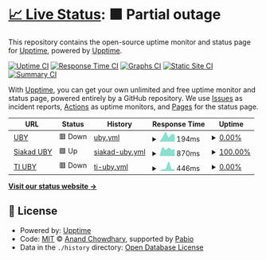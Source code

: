 # [📈 Live Status](https://upptime.github.io/upptime): <!--live status--> **🟧 Partial outage**

This repository contains the open-source uptime monitor and status page for [Upptime](https://upptime.js.org), powered by [Upptime](https://github.com/upptime/upptime).

[![Uptime CI](https://github.com/wahitftry/uptime/workflows/Uptime%20CI/badge.svg)](https://github.com/wahitftry/uptime/actions?query=workflow%3A%22Uptime+CI%22)
[![Response Time CI](https://github.com/wahitftry/uptime/workflows/Response%20Time%20CI/badge.svg)](https://github.com/wahitftry/uptime/actions?query=workflow%3A%22Response+Time+CI%22)
[![Graphs CI](https://github.com/wahitftry/uptime/workflows/Graphs%20CI/badge.svg)](https://github.com/wahitftry/uptime/actions?query=workflow%3A%22Graphs+CI%22)
[![Static Site CI](https://github.com/wahitftry/uptime/workflows/Static%20Site%20CI/badge.svg)](https://github.com/wahitftry/uptime/actions?query=workflow%3A%22Static+Site+CI%22)
[![Summary CI](https://github.com/wahitftry/uptime/workflows/Summary%20CI/badge.svg)](https://github.com/wahitftry/uptime/actions?query=workflow%3A%22Summary+CI%22)

With [Upptime](https://upptime.js.org), you can get your own unlimited and free uptime monitor and status page, powered entirely by a GitHub repository. We use [Issues](https://github.com/upptime/upptime/issues) as incident reports, [Actions](https://github.com/wahitftry/uptime/actions) as uptime monitors, and [Pages](https://upptime.github.io/upptime) for the status page.

<!--start: status pages-->
<!-- This summary is generated by Upptime (https://github.com/upptime/upptime) -->
<!-- Do not edit this manually, your changes will be overwritten -->
<!-- prettier-ignore -->
| URL | Status | History | Response Time | Uptime |
| --- | ------ | ------- | ------------- | ------ |
| <img alt="" src="https://icons.duckduckgo.com/ip3/uby.ac.id.ico" height="13"> [UBY](https://uby.ac.id) | 🟥 Down | [uby.yml](https://github.com/wahitftry/uptime/commits/HEAD/history/uby.yml) | <details><summary><img alt="Response time graph" src="./graphs/uby/response-time-week.png" height="20"> 194ms</summary><br><a href="https://wahitftry.github.io/uptime/history/uby"><img alt="Response time 194" src="https://img.shields.io/endpoint?url=https%3A%2F%2Fraw.githubusercontent.com%2Fwahitftry%2Fuptime%2FHEAD%2Fapi%2Fuby%2Fresponse-time.json"></a><br><a href="https://wahitftry.github.io/uptime/history/uby"><img alt="24-hour response time 194" src="https://img.shields.io/endpoint?url=https%3A%2F%2Fraw.githubusercontent.com%2Fwahitftry%2Fuptime%2FHEAD%2Fapi%2Fuby%2Fresponse-time-day.json"></a><br><a href="https://wahitftry.github.io/uptime/history/uby"><img alt="7-day response time 194" src="https://img.shields.io/endpoint?url=https%3A%2F%2Fraw.githubusercontent.com%2Fwahitftry%2Fuptime%2FHEAD%2Fapi%2Fuby%2Fresponse-time-week.json"></a><br><a href="https://wahitftry.github.io/uptime/history/uby"><img alt="30-day response time 194" src="https://img.shields.io/endpoint?url=https%3A%2F%2Fraw.githubusercontent.com%2Fwahitftry%2Fuptime%2FHEAD%2Fapi%2Fuby%2Fresponse-time-month.json"></a><br><a href="https://wahitftry.github.io/uptime/history/uby"><img alt="1-year response time 194" src="https://img.shields.io/endpoint?url=https%3A%2F%2Fraw.githubusercontent.com%2Fwahitftry%2Fuptime%2FHEAD%2Fapi%2Fuby%2Fresponse-time-year.json"></a></details> | <details><summary><a href="https://wahitftry.github.io/uptime/history/uby">0.00%</a></summary><a href="https://wahitftry.github.io/uptime/history/uby"><img alt="All-time uptime 0.00%" src="https://img.shields.io/endpoint?url=https%3A%2F%2Fraw.githubusercontent.com%2Fwahitftry%2Fuptime%2FHEAD%2Fapi%2Fuby%2Fuptime.json"></a><br><a href="https://wahitftry.github.io/uptime/history/uby"><img alt="24-hour uptime 0.00%" src="https://img.shields.io/endpoint?url=https%3A%2F%2Fraw.githubusercontent.com%2Fwahitftry%2Fuptime%2FHEAD%2Fapi%2Fuby%2Fuptime-day.json"></a><br><a href="https://wahitftry.github.io/uptime/history/uby"><img alt="7-day uptime 0.00%" src="https://img.shields.io/endpoint?url=https%3A%2F%2Fraw.githubusercontent.com%2Fwahitftry%2Fuptime%2FHEAD%2Fapi%2Fuby%2Fuptime-week.json"></a><br><a href="https://wahitftry.github.io/uptime/history/uby"><img alt="30-day uptime 0.00%" src="https://img.shields.io/endpoint?url=https%3A%2F%2Fraw.githubusercontent.com%2Fwahitftry%2Fuptime%2FHEAD%2Fapi%2Fuby%2Fuptime-month.json"></a><br><a href="https://wahitftry.github.io/uptime/history/uby"><img alt="1-year uptime 0.00%" src="https://img.shields.io/endpoint?url=https%3A%2F%2Fraw.githubusercontent.com%2Fwahitftry%2Fuptime%2FHEAD%2Fapi%2Fuby%2Fuptime-year.json"></a></details>
| <img alt="" src="https://icons.duckduckgo.com/ip3/siakad.uby.ac.id.ico" height="13"> [Siakad UBY](https://siakad.uby.ac.id) | 🟩 Up | [siakad-uby.yml](https://github.com/wahitftry/uptime/commits/HEAD/history/siakad-uby.yml) | <details><summary><img alt="Response time graph" src="./graphs/siakad-uby/response-time-week.png" height="20"> 870ms</summary><br><a href="https://wahitftry.github.io/uptime/history/siakad-uby"><img alt="Response time 870" src="https://img.shields.io/endpoint?url=https%3A%2F%2Fraw.githubusercontent.com%2Fwahitftry%2Fuptime%2FHEAD%2Fapi%2Fsiakad-uby%2Fresponse-time.json"></a><br><a href="https://wahitftry.github.io/uptime/history/siakad-uby"><img alt="24-hour response time 870" src="https://img.shields.io/endpoint?url=https%3A%2F%2Fraw.githubusercontent.com%2Fwahitftry%2Fuptime%2FHEAD%2Fapi%2Fsiakad-uby%2Fresponse-time-day.json"></a><br><a href="https://wahitftry.github.io/uptime/history/siakad-uby"><img alt="7-day response time 870" src="https://img.shields.io/endpoint?url=https%3A%2F%2Fraw.githubusercontent.com%2Fwahitftry%2Fuptime%2FHEAD%2Fapi%2Fsiakad-uby%2Fresponse-time-week.json"></a><br><a href="https://wahitftry.github.io/uptime/history/siakad-uby"><img alt="30-day response time 870" src="https://img.shields.io/endpoint?url=https%3A%2F%2Fraw.githubusercontent.com%2Fwahitftry%2Fuptime%2FHEAD%2Fapi%2Fsiakad-uby%2Fresponse-time-month.json"></a><br><a href="https://wahitftry.github.io/uptime/history/siakad-uby"><img alt="1-year response time 870" src="https://img.shields.io/endpoint?url=https%3A%2F%2Fraw.githubusercontent.com%2Fwahitftry%2Fuptime%2FHEAD%2Fapi%2Fsiakad-uby%2Fresponse-time-year.json"></a></details> | <details><summary><a href="https://wahitftry.github.io/uptime/history/siakad-uby">100.00%</a></summary><a href="https://wahitftry.github.io/uptime/history/siakad-uby"><img alt="All-time uptime 100.00%" src="https://img.shields.io/endpoint?url=https%3A%2F%2Fraw.githubusercontent.com%2Fwahitftry%2Fuptime%2FHEAD%2Fapi%2Fsiakad-uby%2Fuptime.json"></a><br><a href="https://wahitftry.github.io/uptime/history/siakad-uby"><img alt="24-hour uptime 100.00%" src="https://img.shields.io/endpoint?url=https%3A%2F%2Fraw.githubusercontent.com%2Fwahitftry%2Fuptime%2FHEAD%2Fapi%2Fsiakad-uby%2Fuptime-day.json"></a><br><a href="https://wahitftry.github.io/uptime/history/siakad-uby"><img alt="7-day uptime 100.00%" src="https://img.shields.io/endpoint?url=https%3A%2F%2Fraw.githubusercontent.com%2Fwahitftry%2Fuptime%2FHEAD%2Fapi%2Fsiakad-uby%2Fuptime-week.json"></a><br><a href="https://wahitftry.github.io/uptime/history/siakad-uby"><img alt="30-day uptime 100.00%" src="https://img.shields.io/endpoint?url=https%3A%2F%2Fraw.githubusercontent.com%2Fwahitftry%2Fuptime%2FHEAD%2Fapi%2Fsiakad-uby%2Fuptime-month.json"></a><br><a href="https://wahitftry.github.io/uptime/history/siakad-uby"><img alt="1-year uptime 100.00%" src="https://img.shields.io/endpoint?url=https%3A%2F%2Fraw.githubusercontent.com%2Fwahitftry%2Fuptime%2FHEAD%2Fapi%2Fsiakad-uby%2Fuptime-year.json"></a></details>
| <img alt="" src="https://icons.duckduckgo.com/ip3/informatika.uby.ac.id.ico" height="13"> [TI UBY](https://informatika.uby.ac.id) | 🟥 Down | [ti-uby.yml](https://github.com/wahitftry/uptime/commits/HEAD/history/ti-uby.yml) | <details><summary><img alt="Response time graph" src="./graphs/ti-uby/response-time-week.png" height="20"> 446ms</summary><br><a href="https://wahitftry.github.io/uptime/history/ti-uby"><img alt="Response time 446" src="https://img.shields.io/endpoint?url=https%3A%2F%2Fraw.githubusercontent.com%2Fwahitftry%2Fuptime%2FHEAD%2Fapi%2Fti-uby%2Fresponse-time.json"></a><br><a href="https://wahitftry.github.io/uptime/history/ti-uby"><img alt="24-hour response time 446" src="https://img.shields.io/endpoint?url=https%3A%2F%2Fraw.githubusercontent.com%2Fwahitftry%2Fuptime%2FHEAD%2Fapi%2Fti-uby%2Fresponse-time-day.json"></a><br><a href="https://wahitftry.github.io/uptime/history/ti-uby"><img alt="7-day response time 446" src="https://img.shields.io/endpoint?url=https%3A%2F%2Fraw.githubusercontent.com%2Fwahitftry%2Fuptime%2FHEAD%2Fapi%2Fti-uby%2Fresponse-time-week.json"></a><br><a href="https://wahitftry.github.io/uptime/history/ti-uby"><img alt="30-day response time 446" src="https://img.shields.io/endpoint?url=https%3A%2F%2Fraw.githubusercontent.com%2Fwahitftry%2Fuptime%2FHEAD%2Fapi%2Fti-uby%2Fresponse-time-month.json"></a><br><a href="https://wahitftry.github.io/uptime/history/ti-uby"><img alt="1-year response time 446" src="https://img.shields.io/endpoint?url=https%3A%2F%2Fraw.githubusercontent.com%2Fwahitftry%2Fuptime%2FHEAD%2Fapi%2Fti-uby%2Fresponse-time-year.json"></a></details> | <details><summary><a href="https://wahitftry.github.io/uptime/history/ti-uby">0.00%</a></summary><a href="https://wahitftry.github.io/uptime/history/ti-uby"><img alt="All-time uptime 0.00%" src="https://img.shields.io/endpoint?url=https%3A%2F%2Fraw.githubusercontent.com%2Fwahitftry%2Fuptime%2FHEAD%2Fapi%2Fti-uby%2Fuptime.json"></a><br><a href="https://wahitftry.github.io/uptime/history/ti-uby"><img alt="24-hour uptime 0.00%" src="https://img.shields.io/endpoint?url=https%3A%2F%2Fraw.githubusercontent.com%2Fwahitftry%2Fuptime%2FHEAD%2Fapi%2Fti-uby%2Fuptime-day.json"></a><br><a href="https://wahitftry.github.io/uptime/history/ti-uby"><img alt="7-day uptime 0.00%" src="https://img.shields.io/endpoint?url=https%3A%2F%2Fraw.githubusercontent.com%2Fwahitftry%2Fuptime%2FHEAD%2Fapi%2Fti-uby%2Fuptime-week.json"></a><br><a href="https://wahitftry.github.io/uptime/history/ti-uby"><img alt="30-day uptime 0.00%" src="https://img.shields.io/endpoint?url=https%3A%2F%2Fraw.githubusercontent.com%2Fwahitftry%2Fuptime%2FHEAD%2Fapi%2Fti-uby%2Fuptime-month.json"></a><br><a href="https://wahitftry.github.io/uptime/history/ti-uby"><img alt="1-year uptime 0.00%" src="https://img.shields.io/endpoint?url=https%3A%2F%2Fraw.githubusercontent.com%2Fwahitftry%2Fuptime%2FHEAD%2Fapi%2Fti-uby%2Fuptime-year.json"></a></details>

<!--end: status pages-->

[**Visit our status website →**](https://upptime.github.io/upptime)

## 📄 License

- Powered by: [Upptime](https://github.com/upptime/upptime)
- Code: [MIT](./LICENSE) © [Anand Chowdhary](https://anandchowdhary.com), supported by [Pabio](https://pabio.com)
- Data in the `./history` directory: [Open Database License](https://opendatacommons.org/licenses/odbl/1-0/)
